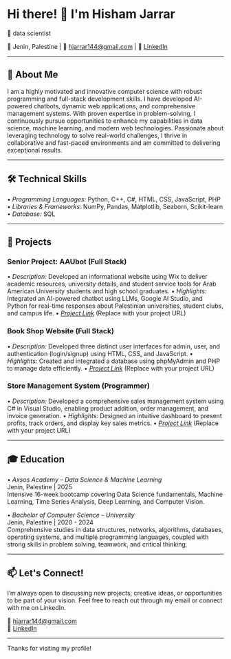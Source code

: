 # Hi there! 👋 I'm Hisham Jarrar
🚀 data scientist

📍 Jenin, Palestine | 📧 [hjarrar144@gmail.com](mailto:hjarrar144@gmail.com) | 🔗 [LinkedIn](https://www.linkedin.com) 

---

## 🔹 About Me

I am a highly motivated and innovative computer science with robust programming and full-stack development skills. I have developed AI-powered chatbots, dynamic web applications, and comprehensive management systems. With proven expertise in problem-solving, I continuously pursue opportunities to enhance my capabilities in data science, machine learning, and modern web technologies. Passionate about leveraging technology to solve real-world challenges, I thrive in collaborative and fast-paced environments and am committed to delivering exceptional results.

---

## 🛠️ Technical Skills

•⁠  ⁠*Programming Languages:* Python, C++, C#, HTML, CSS, JavaScript, PHP  
•⁠  ⁠*Libraries & Frameworks:* NumPy, Pandas, Matplotlib, Seaborn, Scikit-learn  
•⁠  ⁠*Database:* SQL

---

## 🚀 Projects

### Senior Project: AAUbot (Full Stack)
•⁠  ⁠*Description:* Developed an informational website using Wix to deliver academic resources, university details, and student service tools for Arab American University students and high school graduates.
•⁠  ⁠*Highlights:* Integrated an AI-powered chatbot using LLMs, Google AI Studio, and Python for real-time responses about Palestinian universities, student clubs, and campus life.
•⁠  ⁠*[Project Link](#)* (Replace with your project URL)

### Book Shop Website (Full Stack)
•⁠  ⁠*Description:* Developed three distinct user interfaces for admin, user, and authentication (login/signup) using HTML, CSS, and JavaScript.
•⁠  ⁠*Highlights:* Created and integrated a database using phpMyAdmin and PHP to manage data efficiently.
•⁠  ⁠*[Project Link](#)* (Replace with your project URL)

### Store Management System (Programmer)
•⁠  ⁠*Description:* Developed a comprehensive sales management system using C# in Visual Studio, enabling product addition, order management, and invoice generation.
•⁠  ⁠*Highlights:* Designed an intuitive dashboard to present profits, track orders, and display key sales metrics.
•⁠  ⁠*[Project Link](#)* (Replace with your project URL)

---

## 🎓 Education

•⁠  ⁠*Axsos Academy – Data Science & Machine Learning*  
  Jenin, Palestine | 2025  
  Intensive 16-week bootcamp covering Data Science fundamentals, Machine Learning, Time Series Analysis, Deep Learning, and Computer Vision.

•⁠  ⁠*Bachelor of Computer Science – University*  
  Jenin, Palestine | 2020 - 2024  
  Comprehensive studies in data structures, networks, algorithms, databases, operating systems, and multiple programming languages, coupled with strong skills in problem solving, teamwork, and critical thinking.

---

## 📫 Let's Connect!

I’m always open to discussing new projects, creative ideas, or opportunities to be part of your vision. Feel free to reach out through my email or connect with me on LinkedIn.

📧 [hjarrar144@gmail.com](mailto:hjarrar144@gmail.com)  
🔗 [LinkedIn](https://www.linkedin.com)  

---

Thanks for visiting my profile!
